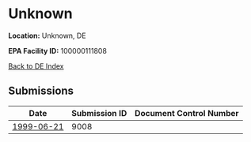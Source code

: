 # Unknown

**Location:** Unknown, DE

**EPA Facility ID:** 100000111808

[Back to DE Index](../../index.md)

## Submissions

| Date | Submission ID | Document Control Number |
|------|--------------|-------------------------|
| [1999-06-21](submissions/9008.md) | 9008 |  |
